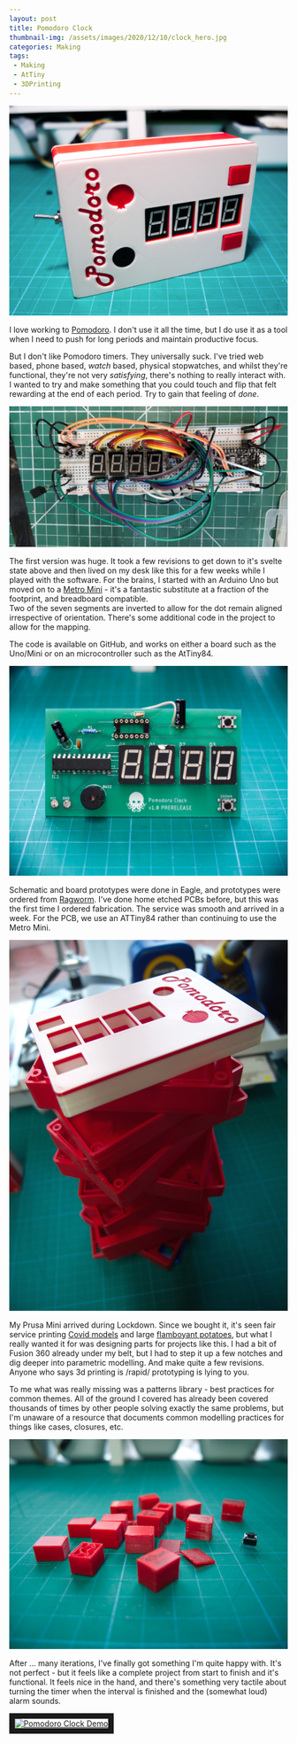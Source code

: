 ```yaml
---
layout: post
title: Pomodoro Clock
thumbnail-img: /assets/images/2020/12/10/clock_hero.jpg
categories: Making
tags:
 - Making
 - AtTiny
 - 3DPrinting
---
```


![Finished Clock](/assets/images/2020/12/10/clock_hero.jpg)

I love working to [Pomodoro](https://lifehacker.com/productivity-101-a-primer-to-the-pomodoro-technique-1598992730).  I don't use it 
all the time, but I do use it as a tool when I need to push for long periods and 
maintain productive focus.

But I don't like Pomodoro timers. They universally suck.  I've tried web based, 
phone based, *watch* based, physical stopwatches, and whilst they're functional, 
they're not very *satisfying*, there's nothing to really interact with.  I
wanted to try and make something that you could touch and flip that felt rewarding 
at the end of each period.  Try to gain that feeling of *done*.

![Breadboarding](/assets/images/2020/12/10/breadboard.jpg)

The first version was huge.  It took a few revisions to get down to it's 
svelte state above and then lived on my desk like this for a few weeks while 
I played with the software.  For the brains, I started with an Arduino Uno but 
moved on to a [Metro Mini](https://www.adafruit.com/product/2590) - it's a 
fantastic substitute at a fraction of the footprint, and breadboard compatible.  
Two of the seven segments are inverted to allow for the dot remain aligned irrespective of 
orientation.  There's some additional code in the project to allow for the mapping.

The code is available on GitHub, and works on either a board such as the Uno/Mini 
or on an microcontroller such as the AtTiny84.

![Prototype Board](/assets/images/2020/12/10/prototype_board.jpg)

Schematic and board prototypes were done in Eagle, and prototypes were ordered 
from [Ragworm](https://ragworm.eu/).  I've done home etched PCBs before, but this
was the first time I ordered fabrication.  The service was smooth and arrived in 
a week.  For the PCB, we use an ATTiny84 rather than continuing to use the Metro Mini.  

![Stack of rejected cases](/assets/images/2020/12/10/case_stack.jpg)

My Prusa Mini arrived during Lockdown.  Since we bought it, it's seen fair service 
printing [Covid models](https://www.prusaprinters.org/prints/36660-floating-virus) and large [flamboyant potatoes](https://www.prusaprinters.org/prints/7681-pineapple-container), but what I really wanted it 
for was designing parts for projects like this.  I had a bit of Fusion 360 already 
under my belt, but I had to step it up a few notches and dig deeper into 
parametric modelling.  And make quite a few revisions.  Anyone who says 3d printing 
is /rapid/ prototyping is lying to you.

To me what was really missing was a patterns library - best practices for common 
themes.  All of the ground I covered has already been covered thousands of times 
by other people solving exactly the same problems, but I'm unaware of a resource 
that documents common modelling practices for things like cases, closures, etc.

![Iterations of buttons](/assets/images/2020/12/10/buttons.jpg)

After ... many iterations, I've finally got something I'm quite happy with.  It's not perfect - but it feels like a complete project from start to finish and it's functional.  It feels nice in the hand, and there's something very tactile about turning the timer when the interval is finished and the (somewhat loud) alarm sounds.

<a href="http://www.youtube.com/watch?feature=player_embedded&v=SAA16skmQ5M
" target="_blank"><img src="http://img.youtube.com/vi/SAA16skmQ5M/0.jpg" 
alt="Pomodoro Clock Demo" width="240" height="180" border="10" /></a>

